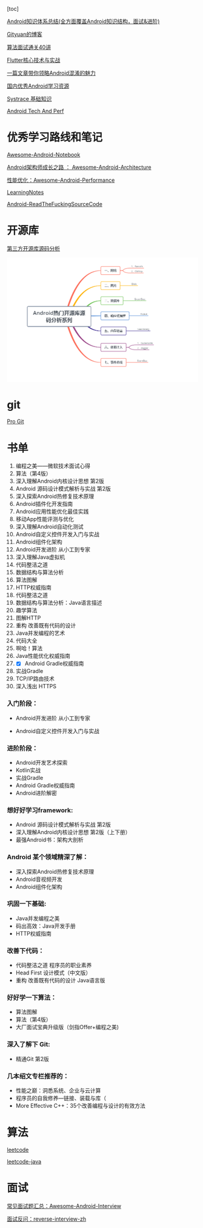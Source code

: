 [toc]



[Android知识体系总结(全方面覆盖Android知识结构，面试&进阶)](https://blog.csdn.net/ClAndEllen/article/details/79257663)

[Gityuan的博客](http://gityuan.com/archive/)

[算法面试通关40讲](https://time.geekbang.org/course/intro/130)

[Flutter核心技术与实战](https://time.geekbang.org/column/intro/200)

[一篇文章带你领略Android混淆的魅力](https://juejin.im/post/5d1717996fb9a07eeb13bc95)

[国内优秀Android学习资源](https://github.com/hehonghui/android-tech-frontier/tree/master/the-bad-guys)

[Systrace 基础知识](https://www.androidperformance.com/2019/05/28/Android-Systrace-About/)

[Android Tech And Perf](https://www.androidperformance.com/)



# 优秀学习路线和笔记

[Awesome-Android-Notebook](https://github.com/JsonChao/Awesome-Android-Notebook)

[Android架构师成长之路 ： Awesome-Android-Architecture](https://github.com/JsonChao/Awesome-Android-Architecture)

[性能优化：Awesome-Android-Performance](https://github.com/JsonChao/Awesome-Android-Performance)

[LearningNotes](https://github.com/francistao/LearningNotes)

[Android-ReadTheFuckingSourceCode](https://github.com/jeanboydev/Android-ReadTheFuckingSourceCode)

# 开源库

[第三方开源库源码分析](https://github.com/JsonChao/Awesome-Third-Library-Source-Analysis)

![img](assets/Android_hot_third_source_analysis.png)

# git

[Pro Git]([https://git-scm.com/book/zh/v2/%E8%B5%B7%E6%AD%A5-%E5%85%B3%E4%BA%8E%E7%89%88%E6%9C%AC%E6%8E%A7%E5%88%B6](https://git-scm.com/book/zh/v2/起步-关于版本控制))





# 书单

1. 编程之美——微软技术面试心得
2. 算法（第4版）
3. 深入理解Android内核设计思想 第2版
4. Android 源码设计模式解析与实战 第2版
5. 深入探索Android热修复技术原理
6. Android插件化开发指南
7. Android应用性能优化最佳实践
8. 移动App性能评测与优化
9. 深入理解Android自动化测试
10. Android自定义控件开发入门与实战
11. Android组件化架构
12. Android开发进阶 从小工到专家
13. 深入理解Java虚拟机
14. 代码整洁之道
15. 数据结构与算法分析
16. 算法图解
17. HTTP权威指南
18. 代码整洁之道
19. 数据结构与算法分析：Java语言描述
20. 趣学算法
21. 图解HTTP
22. 重构 改善既有代码的设计
23. Java并发编程的艺术
24. 代码大全
25. 啊哈！算法
26. Java性能优化权威指南
27. - [x] Android Gradle权威指南
28. 实战Gradle
29. TCP/IP路由技术
30. 深入浅出 HTTPS



### **入门阶段：**

- Android开发进阶 从小工到专家

- Android自定义控件开发入门与实战

  

### **进阶阶段：**

- Android开发艺术探索
- Kotlin实战
- 实战Gradle
- Android Gradle权威指南
- Android进阶解密



### **想好好学习framework:**

- Android 源码设计模式解析与实战 第2版
- 深入理解Android内核设计思想 第2版（上下册）
- 最强Android书：架构大剖析



### **Android 某个领域精深了解：**

- 深入探索Android热修复技术原理
- Android音视频开发
- Android组件化架构



### **巩固一下基础:**

- Java并发编程之美
- 码出高效：Java开发手册
- HTTP权威指南



### **改善下代码：**

- 代码整洁之道 程序员的职业素养
- Head First 设计模式（中文版）
- 重构 改善既有代码的设计 Java语言版



### **好好学一下算法：**

- 算法图解
- 算法（第4版）
- 大厂面试宝典升级版（剑指Offer+编程之美)



### **深入了解下 Git:**

- 精通Git 第2版

### **几本绍文专栏推荐的：**

- 性能之巅：洞悉系统、企业与云计算
- 程序员的自我修养—链接、装载与库（
- More Effective C++：35个改善编程与设计的有效方法



# 算法

[leetcode](https://github.com/azl397985856/leetcode)

[leetcode-java](https://github.com/andavid/leetcode-java)



# 面试 

[常见面试题汇总：Awesome-Android-Interview](https://github.com/JsonChao/Awesome-Android-Interview)

[面试反问：reverse-interview-zh](https://github.com/yifeikong/reverse-interview-zh)

